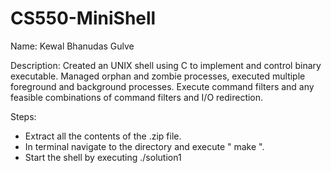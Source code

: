 # CS550-MiniShell

Name: Kewal Bhanudas Gulve

Description:
Created an UNIX shell using C to implement and control binary executable. Managed orphan and zombie processes, executed multiple foreground and background processes. Execute command filters and any feasible combinations of command filters and I/O redirection.

Steps:
- Extract all the contents of the .zip file.
- In terminal navigate to the directory and execute " make ".
- Start the shell by executing ./solution1

